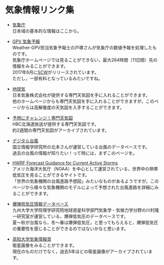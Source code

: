 # 気象情報リンク集

- [気象庁](http://www.jma.go.jp/jma/index.html)  
日本域の基本的な情報はここから。

- [GPV 気象予報](http://weather-gpv.info/?fb_action_ids=364297910315524&fb_action_types=og.recommends&fb_source=timeline_og&action_object_map=%7B%22364297910315524%22%3A10150164790209664%7D&action_type_map=%7B%22364297910315524%22%3A%22og.recommends%22%7D&action_ref_map)  
Weather-GPV担当気象予報士の戸塚さんが気象庁の数値予報を処理したものです。  
気象庁ホームページでは見ることができない，最大264時間（11日間）先の情報をみることができます。  
2017年6月に[SCW](https://supercweather.com/)がリリースされています。  
ただし，一部有料となっているみたいですね。

 - [地球気](https://n-kishou.com/ee/index.html)  
 日本気象株式会社が提供する専門天気図を手に入れることができます。  
他のホームページからも専門天気図を手に入れることができますが，このページからは高解像度の天気図を入手することができます。

- [予想にチャレンジ！専門天気図](http://www.hbc.co.jp/weather/pro-weather.html)  
HBC北海道放送が提供する専門天気図です。  
約2週間の専門天気図がアーカイブされています。  

 - [デジタル台風](http://agora.ex.nii.ac.jp/digital-typhoon/)  
国立情報学研究所の北本さんが運営している台風のデータベースです。  
過去の台風の情報が知りたい！って時には，まずこのページを。

- [HWRF Forecast Guidance for Current Active Storms](https://www.emc.ncep.noaa.gov/gc_wmb/vxt/HWRF/index.php)  
アメリカ海洋大気庁（NOAA）を中心として運営されている，世界中の熱帯低気圧を見ることができるサイトです。  
「世界の気象機関の台風進路予想図」みたいなものがあるようですが，このページから様々な気象機関のモデルによって予想された台風進路を詳細にみることができます。

 - [爆弾低気圧情報データベース](http://fujin.geo.kyushu-u.ac.jp/meteorol_bomb/)  
九州大学大学院理学研究院地球惑星科学部門気象学・気候力学分野の川村隆一研究室が運営している，爆弾低気圧のデータベースです。  
夏～秋が台風なら，冬～春は爆弾低気圧，と思ってもらえると，爆弾低気圧の重要性を感じることができるのではないかなと思います。  

- [高知大学気象情報頁](http://weather.is.kochi-u.ac.jp/)  
衛星画像をみることができます。  
現在のものだけでなく，過去5年ほどの衛星画像がアーカイブされています。